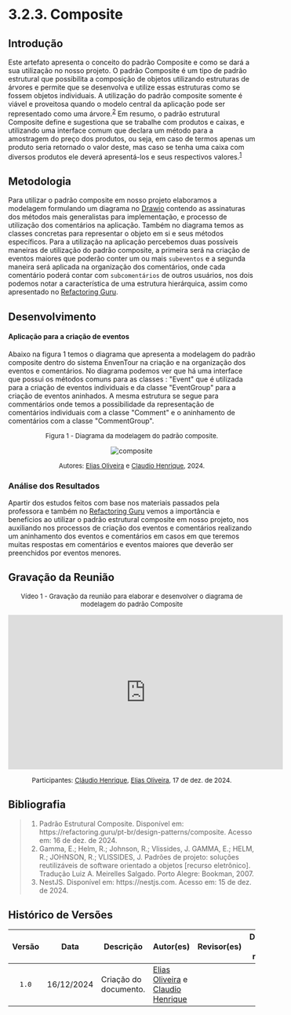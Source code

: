 # 3.2.3. Composite
## Introdução

Este artefato apresenta o conceito do padrão Composite e como se dará a sua utilização no nosso projeto. O padrão Composite é um tipo de padrão estrutural que possibilita a composição de objetos utilizando estruturas de árvores e permite que se desenvolva e utilize essas estruturas como se fossem objetos individuais. A utilização do padrão composite somente é viável e proveitosa quando o modelo central da aplicação pode ser representado como uma árvore.<sup><a href="#ref2">2</a></sup> Em resumo, o padrão estrutural Composite define e sugestiona que se trabalhe com produtos e caixas, e utilizando uma interface comum que declara um método para a amostragem do preço dos produtos, ou seja, em caso de termos apenas um produto seria retornado o valor deste, mas caso se tenha uma caixa com diversos produtos ele deverá apresentá-los e seus respectivos valores.<sup><a href="#ref1">1</a></sup>

## Metodologia

Para utilizar o padrão composite em nosso projeto elaboramos a modelagem formulando um diagrama no [Drawio](https://draw.io) contendo as assinaturas dos métodos mais generalistas para implementação, e processo de utilização dos comentários na aplicação. Também no diagrama temos as classes concretas para representar o objeto em si e seus métodos específicos. Para a utilização na aplicação percebemos duas possíveis maneiras de utilização do padrão composite, a primeira será na criação de eventos maiores que poderão conter um ou mais `subeventos` e a segunda maneira será aplicada na organização dos comentários, onde cada comentário poderá contar com `subcomentários` de outros usuários, nos dois podemos notar a característica de uma estrutura hierárquica, assim como apresentado no [Refactoring Guru](https://refactoring.guru/pt-br/design-patterns/composite).

## Desenvolvimento

#### Aplicação para a criação de eventos

Abaixo na figura 1 temos o diagrama que apresenta a modelagem do padrão composite dentro do sistema EnvenTour na criação e na organização dos eventos e comentários. No diagrama podemos ver que há uma interface que possui os métodos comuns para as classes : "Event" que é utilizada para a criação de eventos individuais e da classe "EventGroup" para a criação de eventos aninhados. A mesma estrutura se segue para commentários onde temos a possibilidade da representação de comentários individuais com a classe "Comment" e o aninhamento de comentários com a classe "CommentGroup".


<font size="2"><p style="text-align: center">Figura 1 - Diagrama da modelagem do padrão composite.</p></font>

<center>

![composite](../assets/padrão_estrutural_composite.svg)

</center>

<font size="2"><p style="text-align: center">Autores: [Elias Oliveira][EliasGH] e [Claudio Henrique][ClaudioGH], 2024.</p></font>



### Análise dos Resultados

Apartir dos estudos feitos com base nos materiais passados pela professora e também no [Refactoring Guru](https://refactoring.guru/pt-br/design-patterns/composite) vemos a importância e benefícios ao utilizar o padrão estrutural composite em nosso projeto, nos auxiliando nos processos de criação dos eventos e comentários realizando um aninhamento dos eventos e comentários em casos em que teremos muitas respostas em comentários e eventos maiores que deverão ser preenchidos por eventos menores.

## Gravação da Reunião 

<font size="2"><p style="text-align: center">Vídeo 1 - Gravação da reunião para elaborar e desenvolver o diagrama de modelagem do padrão Composite </p></font>


<iframe width="560" height="315" src="https://www.youtube.com/embed/DtyBgy0g-_s?si=QzwHcIZXoVZRnYHr" title="YouTube video player" frameborder="0" allow="accelerometer; autoplay; clipboard-write; encrypted-media; gyroscope; picture-in-picture; web-share" referrerpolicy="strict-origin-when-cross-origin" allowfullscreen></iframe>


<font size="2"><p style="text-align: center">Participantes: [Cláudio Henrique](ClaudioGH), [Elias Oliveira](EliasGH), 17 de dez. de 2024.</p></font>

## Bibliografia

> 1. <div id="ref1"></div>Padrão Estrutural Composite. Disponível em: https://refactoring.guru/pt-br/design-patterns/composite. Acesso em: 16 de dez. de 2024.
> 2. <div id="ref2"></div>Gamma, E.; Helm, R.; Johnson, R.; Vlissides, J. GAMMA, E.; HELM, R.; JOHNSON, R.; VLISSIDES, J. Padrões de projeto: soluções reutilizáveis de software orientado a objetos [recurso eletrônico]. Tradução Luiz A. Meirelles Salgado. Porto Alegre: Bookman, 2007.
> 3. <div id="ref3"></div>NestJS. Disponível em: https://nestjs.com. Acesso em: 15 de dez. de 2024.

## Histórico de Versões

| Versão | Data | Descrição | Autor(es) | Revisor(es) | Detalhes da revisão |
| :----: | :--: | --------- | ----------- | ------ | :---: |
| `1.0`  | 16/12/2024 | Criação do documento. | [Elias Oliveira][EliasGH] e  [Claudio Henrique][ClaudioGH]  |  |  | 

[AnaGH]: https://github.com/analufernanndess
[CainaGH]: https://github.com/freitasc
[ClaudioGH]: https://github.com/claudiohsc
[EliasGH]: https://github.com/EliasOliver21
[GuilhermeGH]: https://github.com/gmeister18
[JoelGH]: https://github.com/JoelSRangel
[KathlynGH]: https://github.com/klmurussi
[PabloGH]: https://github.com/pabloheika
[PedroRGH]: https://github.com/pedro-rodiguero
[PedroPGH]: https://github.com/Pedrin0030
[SamuelGH]: https://github.com/samuelalvess
[TalesGH]: https://github.com/TalesRG
